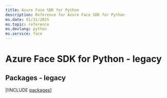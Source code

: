 ```yaml
---
title: Azure Face SDK for Python
description: Reference for Azure Face SDK for Python
ms.date: 01/31/2025
ms.topic: reference
ms.devlang: python
ms.service: face
---
```

# Azure Face SDK for Python - legacy
## Packages - legacy
[!INCLUDE [packages](face-index.md)]